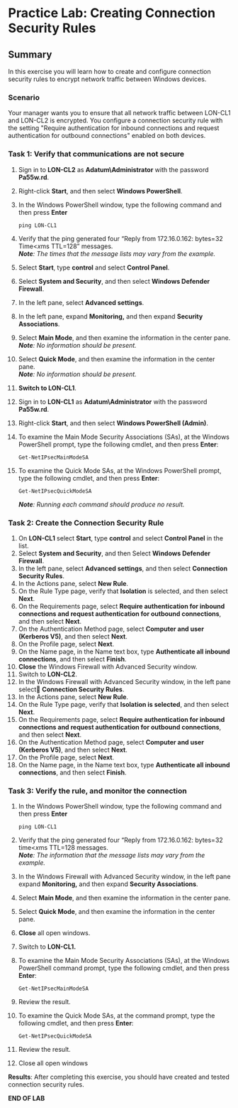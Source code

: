 # Practice Lab: Creating Connection Security Rules

## Summary
In this exercise you will learn how to create and configure connection security rules to encrypt network traffic between Windows devices.

### Scenario
Your manager wants you to ensure that all network traffic between LON-CL1 and LON-CL2 is encrypted. You configure a connection security rule with the setting "Require authentication for inbound connections and request authentication for outbound connections" enabled on both devices. 

### Task 1: Verify that communications are not secure ###
1.  Sign in to **LON-CL2** as **Adatum\\Administrator** with the password **Pa55w.rd**.
2.  Right-click **Start**, and then select **Windows PowerShell**.
3.  In the Windows PowerShell window, type the following command and then press **Enter**
    ```
    ping LON-CL1
    ```

4.  Verify that the ping generated four “Reply from 172.16.0.162: bytes=32
    Time<*x*ms TTL=128” messages.   
    _**Note**: The times that the message lists may vary from the example._
5.  Select **Start**, type **control** and select **Control Panel**.
6.  Select **System and Security**, and then select **Windows Defender Firewall**.
7.  In the left pane, select **Advanced settings**.
8.  In the left pane, expand **Monitoring,** and then expand **Security
    Associations**.
9.  Select **Main Mode**, and then examine the information in the center pane.   
    _**Note**: No information should be present._
10. Select **Quick Mode**, and then examine the information in the center pane.  
    _**Note**: No information should be present._
11. **Switch to LON-CL1**.
12. Sign in to **LON-CL1** as **Adatum\\Administrator** with the password **Pa55w.rd**.
13. Right-click **Start**, and then select **Windows PowerShell (Admin)**.
14. To examine the Main Mode Security Associations (SAs), at the Windows
    PowerShell prompt, type the following cmdlet, and then press **Enter**:
    ```
    Get-NetIPsecMainModeSA
    ```    
15. To examine the Quick Mode SAs, at the Windows PowerShell prompt, type the
    following cmdlet, and then press **Enter**:
    ```
    Get-NetIPsecQuickModeSA
    ```

     _**Note**: Running each command should produce no result._

### Task 2: Create the Connection Security Rule
1.  On **LON-CL1** select **Start**, type **control** and select **Control Panel** in the list.  
2.  Select **System and Security**, and then Select **Windows Defender Firewall**.  
3.  In the left pane, select **Advanced settings**, and then select **Connection
    Security Rules**.  
4.  In the Actions pane, select **New Rule**.
5.  On the Rule Type page, verify that **Isolation** is selected, and then select
    **Next**.
6.  On the Requirements page, select **Require authentication for inbound
    connections and request authentication for outbound connections**, and then
    select **Next**.
7.  On the Authentication Method page, select **Computer and user (Kerberos
    V5)**, and then select **Next**.
8.  On the Profile page, select **Next**.
9.  On the Name page, in the Name text box, type **Authenticate all inbound
    connections**, and then select **Finish**.
10. **Close** the Windows Firewall with Advanced Security window.
11. Switch to **LON-CL2**.
12. In the Windows Firewall with Advanced Security window, in the left pane select    **Connection Security Rules**.
13. In the Actions pane, select **New Rule**.
14. On the Rule Type page, verify that **Isolation is selected**, and then select
    **Next**.
15. On the Requirements page, select **Require authentication for inbound
    connections and request authentication for outbound connections**, and then
    select **Next**.
16. On the Authentication Method page, select **Computer and user (Kerberos
    V5)**, and then select **Next**.
17. On the Profile page, select **Next**.
18. On the Name page, in the Name text box, type **Authenticate all inbound
    connections**, and then select **Finish**.

### Task 3: Verify the rule, and monitor the connection ###
1.  In the Windows PowerShell window, type the following command and then press **Enter**
    ```
    ping LON-CL1
    ```

2.  Verify that the ping generated four “Reply from 172.16.0.162: bytes=32 time<*x*ms TTL=128 messages.  
    _**Note**: The information that the message lists may vary from the example._
3.  In the Windows Firewall with Advanced Security window, in the left pane expand **Monitoring,** and then expand **Security Associations**.
4.  Select **Main Mode**, and then examine the information in the center pane.
5.  Select **Quick Mode**, and then examine the information in the center pane.
6.  **Close** all open windows.
7.  Switch to **LON-CL1.**
8.  To examine the Main Mode Security Associations (SAs), at the Windows
    PowerShell command prompt, type the following cmdlet, and then press **Enter**:
    ```
    Get-NetIPsecMainModeSA
    ```

9.  Review the result.
10. To examine the Quick Mode SAs, at the command prompt, type the following
    cmdlet, and then press **Enter**:
    ```
    Get-NetIPsecQuickModeSA
    ```

11. Review the result.
12. Close all open windows

**Results**: After completing this exercise, you should have created and tested connection security rules.

**END OF LAB**